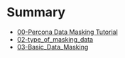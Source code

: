 # Summary

- [00-Percona Data Masking Tutorial](./chapter_0_Basic.md)
- [02-type_of_masking_data](./chapter_2_Masking-data-type.md)
- [03-Basic_Data_Masking](./chapter_3_Masking-data.md)
